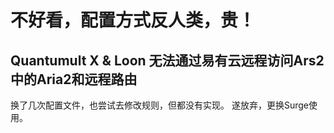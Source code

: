 # 不好看，配置方式反人类，贵！
## Quantumult X & Loon 无法通过易有云远程访问Ars2中的Aria2和远程路由
换了几次配置文件，也尝试去修改规则，但都没有实现。
遂放弃，更换Surge使用。
